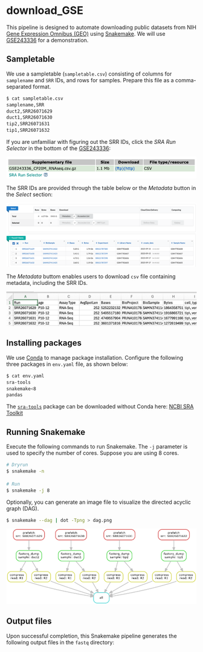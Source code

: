 # download_GSE

This pipeline is designed to automate downloading public datasets from NIH
[Gene Expression Omnibus (GEO)](https://www.ncbi.nlm.nih.gov/geo/) using 
[Snakemake](https://snakemake.readthedocs.io/en/stable/). We will use 
[GSE243336](https://www.ncbi.nlm.nih.gov/geo/query/acc.cgi?acc=GSE243336)
for a demonstration.

## Sampletable

We use a sampletable (`sampletable.csv`) consisting of columns for `samplename`
and `SRR` IDs, and rows for samples. Prepare this file as a comma-separated 
format.

```bash
$ cat sampletable.csv
samplename,SRR
duct2,SRR26071629
duct1,SRR26071630
tip2,SRR26071631
tip1,SRR26071632
```

If you are unfamiliar with figuring out the SRR IDs, click the _SRA Run Selector_
in the bottom of the 
[GSE243336](https://www.ncbi.nlm.nih.gov/geo/query/acc.cgi?acc=GSE243336):

![image_1](images/1.png)

The SRR IDs are provided through the table below or the _Metadata_ button 
in the _Select_ section:

![image_2](images/2.png)

The _Metadata_ buttom enables users to download `csv` file containing metadata,
including the SRR IDs.

![image_3](images/3.png)



## Installing packages

We use [Conda](https://docs.conda.io/en/latest/) to manage package installation.
Configure the following three packages in `env.yaml` file, as shown below:

```bash
$ cat env.yaml
sra-tools
snakemake<8
pandas
```

The [`sra-tools`](https://github.com/ncbi/sra-tools) package can be downloaded
without Conda here: 
[NCBI SRA Toolkit](https://github.com/ncbi/sra-tools/wiki/01.-Downloading-SRA-Toolkit)

## Running Snakemake

Execute the following commands to run Snakemake. The `-j` parameter is used
to specify the number of cores. Suppose you are using 8 cores.

```bash
# Dryrun
$ snakemake -n 

# Run
$ snakemake -j 8
```

Optionally, you can generate an image file to visualize the directed acyclic 
graph (DAG).

```bash
$ snakemake --dag | dot -Tpng > dag.png
```

![image_4](images/dag.png)

## Output files

Upon successful completion, this Snakemake pipeline generates the following 
output files in the `fastq` directory:

```bash

```
